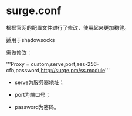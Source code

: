 # surge.conf

根据官网的配置文件进行了修改，使用起来更加稳健。

适用于shadowsocks

需做修改：

'''Proxy = custom,serve,port,aes-256-cfb,password,http://surge.pm/ss.module'''

- serve为服务器地址；

- port为端口号；

- password为密码。
